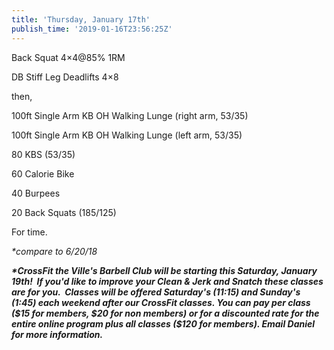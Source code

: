 ```yaml
---
title: 'Thursday, January 17th'
publish_time: '2019-01-16T23:56:25Z'
---
```


Back Squat 4×4\@85% 1RM

DB Stiff Leg Deadlifts 4×8

then,

100ft Single Arm KB OH Walking Lunge (right arm, 53/35)

100ft Single Arm KB OH Walking Lunge (left arm, 53/35)

80 KBS (53/35)

60 Calorie Bike

40 Burpees

20 Back Squats (185/125)

For time.

*\*compare to 6/20/18*

***\*CrossFit the Ville's Barbell Club will be starting this Saturday,
January 19th!  If you'd like to improve your Clean & Jerk and Snatch
these classes are for you.  Classes will be offered Saturday's (11:15)
and Sunday's (1:45) each weekend after our CrossFit classes. You can pay
per class (\$15 for members, \$20 for non members) or for a discounted
rate for the entire online program plus all classes (\$120 for members).
Email Daniel for more information.***

